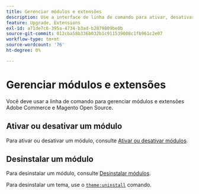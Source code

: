 ```yaml
---
title: Gerenciar módulos e extensões
description: Use a interface de linha de comando para ativar, desativar e desinstalar módulos e extensões Adobe Commerce e Magento Open Source.
feature: Upgrade, Extensions
exl-id: a71de7c6-395a-4734-b3ad-b2879809be0b
source-git-commit: 012cba58b336b032b1c911539008c1fb961c2e07
workflow-type: tm+mt
source-wordcount: '76'
ht-degree: 0%

---
```


# Gerenciar módulos e extensões

Você deve usar a linha de comando para gerenciar módulos e extensões Adobe Commerce e Magento Open Source.

## Ativar ou desativar um módulo

Para ativar ou desativar um módulo, consulte [Ativar ou desativar módulos](../../installation/tutorials/manage-modules.md).

## Desinstalar um módulo

Para desinstalar um módulo, consulte [Desinstalar módulos](../../installation/tutorials/uninstall-modules.md).

Para desinstalar um tema, use o [`theme:uninstall`](../../installation/tutorials/themes.md) comando.

